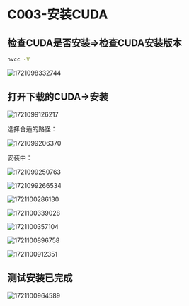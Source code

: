 # C003-安装CUDA

## 检查CUDA是否安装=>检查CUDA安装版本

```bash
nvcc -V
```

![1721098332744](images/C003-安装CUDA/1721098332744.png)

## 打开下载的CUDA->安装

![1721099126217](images/C003-安装CUDA/1721099126217.png)

选择合适的路径：

![1721099206370](images/C003-安装CUDA/1721099206370.png)

安装中：

![1721099250763](images/C003-安装CUDA/1721099250763.png)

![1721099266534](images/C003-安装CUDA/1721099266534.png)

![1721100286130](images/C003-安装CUDA/1721100286130.png)

![1721100339028](images/C003-安装CUDA/1721100339028.png)

![1721100357104](images/C003-安装CUDA/1721100357104.png)

![1721100896758](images/C003-安装CUDA/1721100896758.png)

![1721100912351](images/C003-安装CUDA/1721100912351.png)

## 测试安装已完成

![1721100964589](images/C003-安装CUDA/1721100964589.png)
